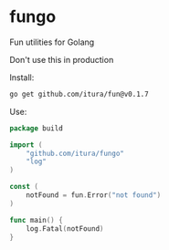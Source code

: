 # fungo
Fun utilities for Golang

Don't use this in production

Install:
```bash
go get github.com/itura/fun@v0.1.7
```

Use:

```go
package build

import (
	"github.com/itura/fungo"
	"log"
)

const (
	notFound = fun.Error("not found")
)

func main() {
    log.Fatal(notFound)
}

```
